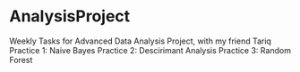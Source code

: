 # AnalysisProject
Weekly Tasks for Advanced Data Analysis Project, with my friend Tariq
Practice 1: Naive Bayes
Practice 2: Descirimant Analysis
Practice 3: Random Forest
